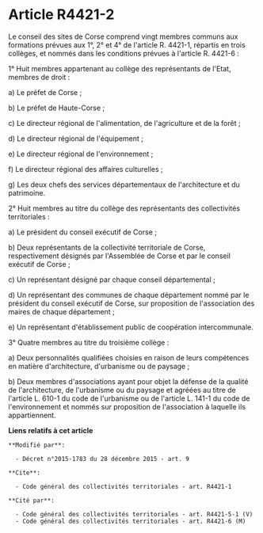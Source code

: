 # Article R4421-2

Le conseil des sites de Corse comprend vingt membres communs aux formations prévues aux 1°, 2° et 4° de l'article R. 4421-1,
répartis en trois collèges, et nommés dans les conditions prévues à l'article R. 4421-6 : 

1° Huit membres appartenant au collège des représentants de l'Etat, membres de droit : 

a) Le préfet de Corse ; 

b) Le préfet de Haute-Corse ; 

c) Le directeur régional de l'alimentation, de l'agriculture et de la forêt ; 

d) Le directeur régional de l'équipement ; 

e) Le directeur régional de l'environnement ; 

f) Le directeur régional des affaires culturelles ; 

g) Les deux chefs des services départementaux de l'architecture et du patrimoine. 

2° Huit membres au titre du collège des représentants des collectivités territoriales : 

a) Le président du conseil exécutif de Corse ; 

b) Deux représentants de la collectivité territoriale de Corse, respectivement désignés par l'Assemblée de Corse et par le
conseil exécutif de Corse ; 

c) Un représentant désigné par chaque conseil départemental ; 

d) Un représentant des communes de chaque département nommé par le président du conseil exécutif de Corse, sur proposition de
l'association des maires de chaque département ; 

e) Un représentant d'établissement public de coopération intercommunale. 

3° Quatre membres au titre du troisième collège : 

a) Deux personnalités qualifiées choisies en raison de leurs compétences en matière d'architecture, d'urbanisme ou de
paysage ; 

b) Deux membres d'associations ayant pour objet la défense de la qualité de l'architecture, de l'urbanisme ou du paysage et
agréées au titre de l'article L. 610-1 du code de l'urbanisme ou de l'article L. 141-1 du code de l'environnement et nommés
sur proposition de l'association à laquelle ils appartiennent.

**Liens relatifs à cet article**

	**Modifié par**:

	  - Décret n°2015-1783 du 28 décembre 2015 - art. 9

	**Cite**:

	  - Code général des collectivités territoriales - art. R4421-1

	**Cité par**:

	  - Code général des collectivités territoriales - art. R4421-5-1 (V)
	  - Code général des collectivités territoriales - art. R4421-6 (M)
